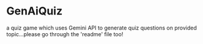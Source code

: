# GenAiQuiz
a quiz game which uses Gemini API to generate quiz questions on provided topic...please go through the 'readme' file too!
